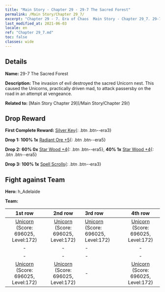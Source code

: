 ```yaml
---
title: "Main Story - Chapter 29 - 29-7 The Sacred Forest"
permalink: /Main Story/Chapter 29_7/
excerpt: "Chapter 29 - 7. Era of Chaos  Main Story - Chapter 29_7. 29-7 The Sacred Forest"
last_modified_at: 2021-06-03
locale: en
ref: "Chapter 29_7.md"
toc: false
classes: wide
---
```


## Details

 **Name:** 29-7 The Sacred Forest

 **Description:** The invasion of evil destroyed the sacred Unicorn nest. This caused the Unicorns, practically driven mad, to attack passersby on the road in an attempt at vengeance.

 **Related to:** [Main Story Chapter 29](/Main Story/Chapter 29/)

## Drop Reward

 **First Complete Reward:** [Silver Key](/Items/con_693/){: .btn .btn--era3}

 **Drop 1:** **100% 1x** [Radiant Ore +5](/Items/mat_96/){: .btn .btn--era5}

 **Drop 2:** **60% 0x** [Star Wood +4](/Items/mat_90/){: .btn .btn--era5}, **40% 1x** [Star Wood +4](/Items/mat_90/){: .btn .btn--era5}

 **Drop 3:** **100% 1x** [Spell Scrolls](/Items/con_694/){: .btn .btn--era3}


## Fight against Team
 **Hero:** h_Adelaide

 **Team:**


  | 1st row | 2nd row | 3rd row | 4th row |
  |:----:|:----:|:----|:----:|
  | [Unicorn](/units/Unicorn/) (Score: 696025, Level:172)  | [Unicorn](/units/Unicorn/) (Score: 696025, Level:172)  | [Unicorn](/units/Unicorn/) (Score: 696025, Level:172)  | [Unicorn](/units/Unicorn/) (Score: 696025, Level:172)  |
  | - | - | - | - |
  | - | - | - | - |
  | [Unicorn](/units/Unicorn/) (Score: 696025, Level:172)  | [Unicorn](/units/Unicorn/) (Score: 696025, Level:172)  | - | [Unicorn](/units/Unicorn/) (Score: 696025, Level:172)  |


